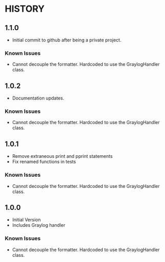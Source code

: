 # HISTORY

## 1.1.0

* Initial commit to github after being a private project.

### Known Issues

* Cannot decouple the formatter. Hardcoded to use the GraylogHandler class.

## 1.0.2

* Documentation updates.

### Known Issues

* Cannot decouple the formatter. Hardcoded to use the GraylogHandler class.

## 1.0.1

* Remove extraneous print and pprint statements
* Fix renamed functions in tests

### Known Issues

* Cannot decouple the formatter. Hardcoded to use the GraylogHandler class.
    
## 1.0.0

* Initial Version
* Includes Graylog handler

### Known Issues

* Cannot decouple the formatter. Hardcoded to use the GraylogHandler class.


